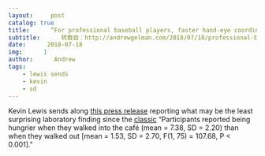 ```yaml
---
layout:     post
catalog: true
title:      “For professional baseball players, faster hand-eye coordination linked to batting performance”
subtitle:      转载自：http://andrewgelman.com/2018/07/18/professional-baseball-players-faster-hand-eye-coordination-linked-batting-performance/
date:      2018-07-18
img:      1
author:      Andrew
tags:
    - lewis sends
    - kevin
    - sd
---
```




Kevin Lewis sends along [this press release](https://www.sciencedaily.com/releases/2018/07/180717135725.htm) reporting what may be the least surprising laboratory finding since the [classic](http://andrewgelman.com/2016/07/08/29495) “Participants reported being hungrier when they walked into the café (mean = 7.38, SD = 2.20) than when they walked out [mean = 1.53, SD = 2.70, F(1, 75) = 107.68, P < 0.001]."



